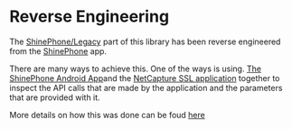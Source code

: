 # Reverse Engineering

The [ShinePhone/Legacy](../shinephone.md) part of this library has been reverse engineered from the [ShinePhone](https://play.google.com/store/apps/details?id=com.growatt.shinephones) app.

There are many ways to achieve this. One of the ways is using.
[The ShinePhone Android App](https://play.google.com/store/apps/details?id=com.growatt.shinephones)and the [NetCapture SSL application](https://play.google.com/store/apps/details?id=com.minhui.networkcapture) together to inspect the API calls that are made by the application and the parameters that are provided with it.

More details on how this was done can be foud [here](https://indykoning.nl/adding-growatt-solar-pannels-to-home-assistant/)